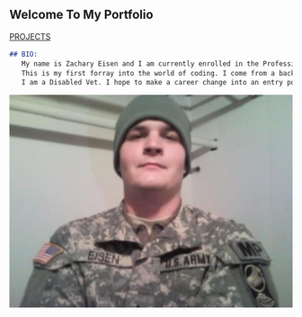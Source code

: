 ## Welcome To My Portfolio
[PROJECTS](https://zacharyeisen.github.io/projects/)
```markdown
## BIO:
   My name is Zachary Eisen and I am currently enrolled in the Professional Certificate Program in Coding with MERN.
   This is my first forray into the world of coding. I come from a background in the Army, where I was a Military Policeman.
   I am a Disabled Vet. I hope to make a career change into an entry position in the tech industry.
```

<p align="center">
  
   ![](https://github.com/zacharyeisen/zacharyeisen.github.io/blob/cbf748b6066bdef42c0ca0bb54d5be66e165c89f/docs/eisenarmy.JPG?raw=true)
 
</p>
